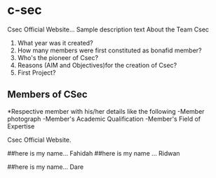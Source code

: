 # c-sec

Csec Official Website... Sample description text
About the Team Csec
1. What year was it created?
2. How many members were first constituted as bonafid member?
3. Who's the pioneer of Csec?
4. Reasons (AIM and Objectives)for the creation of Csec?
5. First Project?

## Members of CSec
*Respective member with his/her details like the following 
   -Member photograph
   -Member's Academic Qualification
   -Member's Field of Expertise

Csec Official Website.


##here is my name... Fahidah
##here is my name ... Ridwan

##here is my name... Dare

